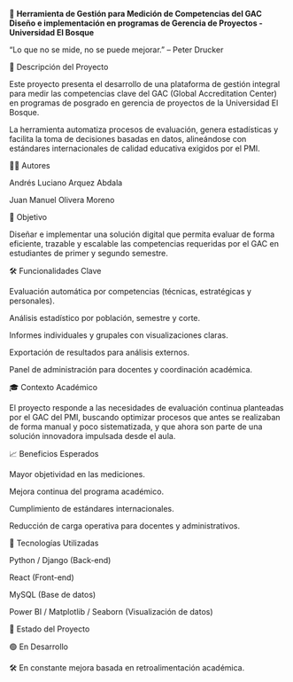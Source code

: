🧭 **Herramienta de Gestión para Medición de Competencias del GAC
Diseño e implementación en programas de Gerencia de Proyectos - Universidad El Bosque**

“Lo que no se mide, no se puede mejorar.” – Peter Drucker

📌 Descripción del Proyecto

Este proyecto presenta el desarrollo de una plataforma de gestión integral para medir las competencias clave del GAC (Global Accreditation Center) en programas de posgrado en gerencia de proyectos de la Universidad El Bosque.

La herramienta automatiza procesos de evaluación, genera estadísticas y facilita la toma de decisiones basadas en datos, alineándose con estándares internacionales de calidad educativa exigidos por el PMI.

🧑‍💻 Autores

Andrés Luciano Arquez Abdala

Juan Manuel Olivera Moreno

🎯 Objetivo

Diseñar e implementar una solución digital que permita evaluar de forma eficiente, trazable y escalable las competencias requeridas por el GAC en estudiantes de primer y segundo semestre.

🛠️ Funcionalidades Clave

Evaluación automática por competencias (técnicas, estratégicas y personales).

Análisis estadístico por población, semestre y corte.

Informes individuales y grupales con visualizaciones claras.

Exportación de resultados para análisis externos.

Panel de administración para docentes y coordinación académica.

🎓 Contexto Académico

El proyecto responde a las necesidades de evaluación continua planteadas por el GAC del PMI, buscando optimizar procesos que antes se realizaban de forma manual y poco sistematizada, y que ahora son parte de una solución innovadora impulsada desde el aula.

📈 Beneficios Esperados

Mayor objetividad en las mediciones.

Mejora continua del programa académico.

Cumplimiento de estándares internacionales.

Reducción de carga operativa para docentes y administrativos.

🧩 Tecnologías Utilizadas

Python / Django (Back-end)

React (Front-end)

MySQL (Base de datos)

Power BI / Matplotlib / Seaborn (Visualización de datos)

📎 Estado del Proyecto

🟢 En Desarrollo

🛠 En constante mejora basada en retroalimentación académica.
